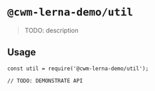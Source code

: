 # `@cwm-lerna-demo/util`

> TODO: description

## Usage

```
const util = require('@cwm-lerna-demo/util');

// TODO: DEMONSTRATE API
```
